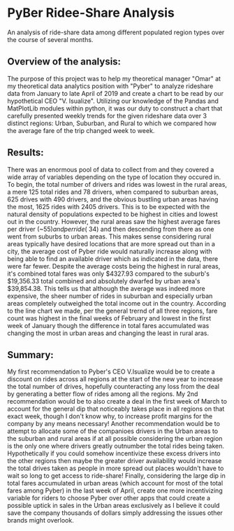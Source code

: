 # PyBer Ridee-Share Analysis

An analysis of ride-share data among different populated region types over the course of several months. 

## Overview of the analysis:

The purpose of this project was to help my theoretical manager "Omar" at my theoretical data analytics position with "Pyber" to analyze rideshare data from January to late April 
of 2019 and create a chart to be read by our hypothetical CEO "V. Isualize".  Utilizing our knowledge of the Pandas and MatPlotLib modules within python, it was our duty to construct a chart that carefully presented weekly trends for the given rideshare data over 3 distinct regions: Urban, Suburban, and Rural to which we compared how the average  fare of the trip changed week to week.  

## Results:

There was an enormous pool of data to collect from and they covered a wide array of variables depending on the type of location they occured in.  To begin, the total number of drivers and rides was lowest in the rural areas, a mere 125 total rides and 78 drivers, when compared to suburban areas, 625 drives with 490 drivers, and the obvious bustling urban areas having the most, 1625 rides with 2405 drivers.  This is to be expected with the natural density of populations expected to be highest in cities and lowest out in the country.  However, the rural areas saw the highest average fares per driver (~$55) and per ride (~$34) and then descending from there as one went from suburbs to urban areas.  This makes sense considering rural areas typically have desired locations that are more spread out than in a city, the average cost of Pyber ride would naturally increase along with being able to find an available driver which as indicated in the data, there were far fewer.  Despite the average costs being the highest in rural areas, it's combined total fares was only $4327.93 compared to the suburb's $19,356.33 total combined and absolutely dwarfed by urban area's $39,854.38.  This tells us that although the average was indeed more expensive, the sheer number of rides in suburban and especially urban areas completely outweighed the total income out in the country.  According to the line chart we made, per the general trernd of all three regions, fare count was highest in the final weeks of February and lowest in the first week of January though the difference in total fares accumulated was changing the most in urban areas and changing the least in rural aras. 


## Summary:

My first recommendation to Pyber's CEO V.Isualize would be to create a discount on rides across all regions at the start of the new year to increase the total number of drives, hopefully counteracting any loss from the deal by generating a better flow of rides among all the regions.  My 2nd recommendation would be to also create a deal in the first week of March to account for the general dip that noticeably takes place in all regions on that exact week, though I don't know why, to increase profit margins for the company by any means necessary!  Another recommendation would be to attempt to allocate some of the companioes drivers in the Urban areas to the suburban and rural areas if at all possible considering the urban region is the only one where drivers greatly outnumber the total rides being taken.  Hypothetically if you could somehow incentivize these excess drivers into the other regions then maybe the greater driver availability would increase the total drives taken as people in more spread out places wouldn't have to wait so long to get access to ride-share!  Finally, considering the large dip in total fares accumulated in urban areas (which account for most of the total fares among Pyber) in the last week of April, create one more incentivizing variable for riders to choose Pyber over other apps that could create a possible uptick in sales in the Urban areas exclusively as I believe it could save the company thousands of dollars simply addressing the issues other brands might overlook.
